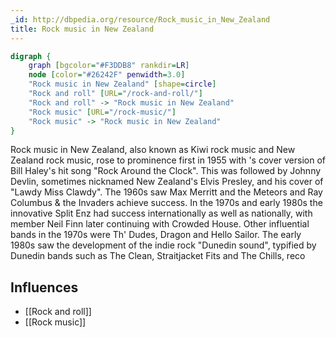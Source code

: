 ```yaml
---
_id: http://dbpedia.org/resource/Rock_music_in_New_Zealand
title: Rock music in New Zealand
---
```


```dot
digraph {
	graph [bgcolor="#F3DDB8" rankdir=LR]
	node [color="#26242F" penwidth=3.0]
	"Rock music in New Zealand" [shape=circle]
	"Rock and roll" [URL="/rock-and-roll/"]
	"Rock and roll" -> "Rock music in New Zealand"
	"Rock music" [URL="/rock-music/"]
	"Rock music" -> "Rock music in New Zealand"
}
```

Rock music in New Zealand, also known as Kiwi rock music and New Zealand rock music, rose to prominence first in 1955 with 's cover version of Bill Haley's hit song "Rock Around the Clock". This was followed by Johnny Devlin, sometimes nicknamed New Zealand's Elvis Presley, and his cover of "Lawdy Miss Clawdy". The 1960s saw Max Merritt and the Meteors and Ray Columbus & the Invaders achieve success. In the 1970s and early 1980s the innovative Split Enz had success internationally as well as nationally, with member Neil Finn later continuing with Crowded House. Other influential bands in the 1970s were Th' Dudes, Dragon and Hello Sailor. The early 1980s saw the development of the indie rock "Dunedin sound", typified by Dunedin bands such as The Clean, Straitjacket Fits and The Chills, reco

## Influences
- [[Rock and roll]]
- [[Rock music]]
